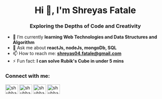 ﻿<h1 align="center">Hi 👋, I'm Shreyas Fatale</h1>
<h3 align="center">Exploring the Depths of Code and Creativity</h3>


- 🌱 I’m currently **learning Web Technologies and Data Structures and Algorithm**
- 💬 Ask me about **reactJs, nodeJs, mongoDb, SQL**
- 📫 How to reach me: **shreyas04.fatale@gmail.com**
- ⚡ Fun fact: **I can solve Rubik's Cube in under 5 mins**

<h3 align="left">Connect with me:</h3>
<p align="left">
<a href="https://www.linkedin.com/in/shreyas-fatale/" target="blank"><img align="center" src="https://raw.githubusercontent.com/rahuldkjain/github-profile-readme-generator/master/src/images/icons/Social/linked-in-alt.svg" alt="shubham-shinde-1061a8252" height="30" width="40" /></a>
<a href="https://www.codechef.com/users/shreyas414" target="blank"><img align="center" src="https://cdn.jsdelivr.net/npm/simple-icons@3.1.0/icons/codechef.svg" alt="shubham6710" height="30" width="40" /></a>
<a href="https://leetcode.com/u/shreyas4114/" target="blank"><img align="center" src="https://raw.githubusercontent.com/rahuldkjain/github-profile-readme-generator/master/src/images/icons/Social/leet-code.svg" alt="shubham6762" height="30" width="40" /></a>
<a href="https://www.geeksforgeeks.org/user/shreyas04/" target="blank"><img align="center" src="https://raw.githubusercontent.com/rahuldkjain/github-profile-readme-generator/master/src/images/icons/Social/geeks-for-geeks.svg" alt="shubham6762" height="30" width="40" /></a>
</p>
